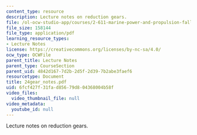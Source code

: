 ```yaml
---
content_type: resource
description: Lecture notes on reduction gears.
file: /ol-ocw-studio-app/courses/2-611-marine-power-and-propulsion-fall-2006/6fcf427f31fad85679d804368004b58f_24gear_notes.pdf
file_size: 158144
file_type: application/pdf
learning_resource_types:
- Lecture Notes
license: https://creativecommons.org/licenses/by-nc-sa/4.0/
ocw_type: OCWFile
parent_title: Lecture Notes
parent_type: CourseSection
parent_uid: 4842d167-7d2b-2d5f-2d39-7b2abe3faef6
resourcetype: Document
title: 24gear_notes.pdf
uid: 6fcf427f-31fa-d856-79d8-04368004b58f
video_files:
  video_thumbnail_file: null
video_metadata:
  youtube_id: null
---
```

Lecture notes on reduction gears.